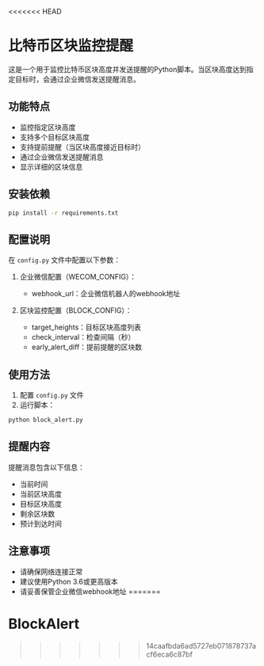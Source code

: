 <<<<<<< HEAD
# 比特币区块监控提醒

这是一个用于监控比特币区块高度并发送提醒的Python脚本。当区块高度达到指定目标时，会通过企业微信发送提醒消息。

## 功能特点

- 监控指定区块高度
- 支持多个目标区块高度
- 支持提前提醒（当区块高度接近目标时）
- 通过企业微信发送提醒消息
- 显示详细的区块信息

## 安装依赖

```bash
pip install -r requirements.txt
```

## 配置说明

在 `config.py` 文件中配置以下参数：

1. 企业微信配置（WECOM_CONFIG）：
   - webhook_url：企业微信机器人的webhook地址

2. 区块监控配置（BLOCK_CONFIG）：
   - target_heights：目标区块高度列表
   - check_interval：检查间隔（秒）
   - early_alert_diff：提前提醒的区块数

## 使用方法

1. 配置 `config.py` 文件
2. 运行脚本：
```bash
python block_alert.py
```

## 提醒内容

提醒消息包含以下信息：
- 当前时间
- 当前区块高度
- 目标区块高度
- 剩余区块数
- 预计到达时间

## 注意事项

- 请确保网络连接正常
- 建议使用Python 3.6或更高版本
- 请妥善保管企业微信webhook地址 
=======
# BlockAlert
>>>>>>> 14caafbda6ad5727eb071878737acf6eca6c87bf
